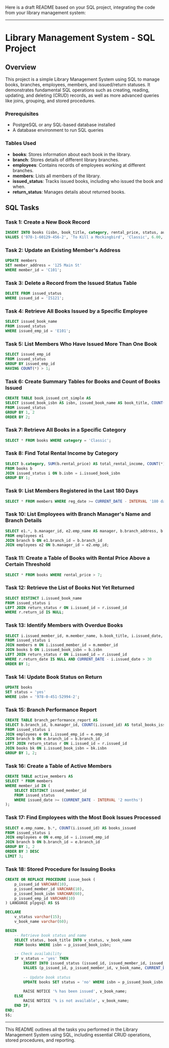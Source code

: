 Here is a draft README based on your SQL project, integrating the code from your library management system:

---

# Library Management System - SQL Project

## Overview
This project is a simple Library Management System using SQL to manage books, branches, employees, members, and issued/return statuses. It demonstrates fundamental SQL operations such as creating, reading, updating, and deleting (CRUD) records, as well as more advanced queries like joins, grouping, and stored procedures.

### Prerequisites
- PostgreSQL or any SQL-based database installed
- A database environment to run SQL queries

### Tables Used
- **books**: Stores information about each book in the library.
- **branch**: Stores details of different library branches.
- **employees**: Contains records of employees working at different branches.
- **members**: Lists all members of the library.
- **issued_status**: Tracks issued books, including who issued the book and when.
- **return_status**: Manages details about returned books.

## SQL Tasks

### Task 1: Create a New Book Record
```sql
INSERT INTO books (isbn, book_title, category, rental_price, status, author, publisher)
VALUES ('978-1-60129-456-2', 'To Kill a Mockingbird', 'Classic', 6.00, 'yes', 'Harper Lee', 'J.B. Lippincott & Co.');
```

### Task 2: Update an Existing Member's Address
```sql
UPDATE members
SET member_address = '125 Main St'
WHERE member_id = 'C101';
```

### Task 3: Delete a Record from the Issued Status Table
```sql
DELETE FROM issued_status
WHERE issued_id = 'IS121';
```

### Task 4: Retrieve All Books Issued by a Specific Employee
```sql
SELECT issued_book_name
FROM issued_status
WHERE issued_emp_id = 'E101';
```

### Task 5: List Members Who Have Issued More Than One Book
```sql
SELECT issued_emp_id
FROM issued_status
GROUP BY issued_emp_id
HAVING COUNT(*) > 1;
```

### Task 6: Create Summary Tables for Books and Count of Books Issued
```sql
CREATE TABLE book_issued_cnt_simple AS
SELECT issued_book_isbn AS isbn, issued_book_name AS book_title, COUNT(*) AS book_issued_count
FROM issued_status
GROUP BY 1, 2
ORDER BY 2;
```

### Task 7: Retrieve All Books in a Specific Category
```sql
SELECT * FROM books WHERE category = 'Classic';
```

### Task 8: Find Total Rental Income by Category
```sql
SELECT b.category, SUM(b.rental_price) AS total_rental_income, COUNT(*)
FROM books b
JOIN issued_status i ON b.isbn = i.issued_book_isbn
GROUP BY 1;
```

### Task 9: List Members Registered in the Last 180 Days
```sql
SELECT * FROM members WHERE reg_date >= CURRENT_DATE - INTERVAL '180 days';
```

### Task 10: List Employees with Branch Manager's Name and Branch Details
```sql
SELECT e1.*, b.manager_id, e2.emp_name AS manager, b.branch_address, b.contact_no
FROM employees e1
JOIN branch b ON e1.branch_id = b.branch_id
JOIN employees e2 ON b.manager_id = e2.emp_id;
```

### Task 11: Create a Table of Books with Rental Price Above a Certain Threshold
```sql
SELECT * FROM books WHERE rental_price > 7;
```

### Task 12: Retrieve the List of Books Not Yet Returned
```sql
SELECT DISTINCT i.issued_book_name
FROM issued_status i
LEFT JOIN return_status r ON i.issued_id = r.issued_id
WHERE r.return_id IS NULL;
```

### Task 13: Identify Members with Overdue Books
```sql
SELECT i.issued_member_id, m.member_name, b.book_title, i.issued_date, CURRENT_DATE - i.issued_date AS over_dues_date
FROM issued_status i
JOIN members m ON i.issued_member_id = m.member_id
JOIN books b ON i.issued_book_isbn = b.isbn
LEFT JOIN return_status r ON i.issued_id = r.issued_id
WHERE r.return_date IS NULL AND CURRENT_DATE - i.issued_date > 30
ORDER BY 1;
```

### Task 14: Update Book Status on Return
```sql
UPDATE books
SET status = 'yes'
WHERE isbn = '978-0-451-52994-2';
```

### Task 15: Branch Performance Report
```sql
CREATE TABLE branch_performance_report AS
SELECT b.branch_id, b.manager_id, COUNT(i.issued_id) AS total_books_issued, COUNT(r.return_id) AS total_books_returned, SUM(bk.rental_price) AS total_revenue
FROM issued_status i
JOIN employees e ON i.issued_emp_id = e.emp_id
JOIN branch b ON e.branch_id = b.branch_id
LEFT JOIN return_status r ON i.issued_id = r.issued_id
JOIN books bk ON i.issued_book_isbn = bk.isbn
GROUP BY 1, 2;
```

### Task 16: Create a Table of Active Members
```sql
CREATE TABLE active_members AS
SELECT * FROM members
WHERE member_id IN (
    SELECT DISTINCT issued_member_id
    FROM issued_status
    WHERE issued_date >= (CURRENT_DATE - INTERVAL '2 months')
);
```

### Task 17: Find Employees with the Most Book Issues Processed
```sql
SELECT e.emp_name, b.*, COUNT(i.issued_id) AS books_issued
FROM issued_status i
JOIN employees e ON e.emp_id = i.issued_emp_id
JOIN branch b ON b.branch_id = e.branch_id
GROUP BY 1, 2
ORDER BY 3 DESC
LIMIT 3;
```

### Task 18: Stored Procedure for Issuing Books
```sql
CREATE OR REPLACE PROCEDURE issue_book (
    p_issued_id VARCHAR(10),
    p_issued_member_id VARCHAR(10),
    p_issued_book_isbn VARCHAR(60),
    p_issued_emp_id VARCHAR(10)
) LANGUAGE plpgsql AS $$

DECLARE
    v_status varchar(15);
    v_book_name varchar(60);

BEGIN
    -- Retrieve book status and name
    SELECT status, book_title INTO v_status, v_book_name
    FROM books WHERE isbn = p_issued_book_isbn;

    -- Check availability
    IF v_status = 'yes' THEN
        INSERT INTO issued_status (issued_id, issued_member_id, issued_book_name, issued_date, issued_book_isbn, issued_emp_id)
        VALUES (p_issued_id, p_issued_member_id, v_book_name, CURRENT_DATE, p_issued_book_isbn, p_issued_emp_id);
        
        -- Update book status
        UPDATE books SET status = 'no' WHERE isbn = p_issued_book_isbn;
        
        RAISE NOTICE '% has been issued', v_book_name;
    ELSE
        RAISE NOTICE '% is not available', v_book_name;
    END IF;
END;
$$;
```

---

This README outlines all the tasks you performed in the Library Management System using SQL, including essential CRUD operations, stored procedures, and reporting.

